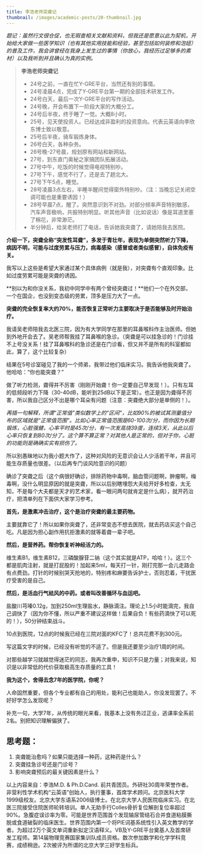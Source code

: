 ```yaml
---
title: 李浩老师突聋记
thumbnail: /images/academic-posts/20-thumbnail.jpg
---
```


*题记：虽然行文很仓促，也无瑕查相关文献和资料，但我还是愿意以此为契机，开始给大家做一些医学知识（也有其他实用技能和经验，甚至包括如何装修和泡妞）的普及工作，我会讲曾经在我身上发生过的事情（你放心，我经历过足够多的素材）以及我听到并且确认为真的实例。*

<!--more-->

> **李浩老师突聋记**
>
> - 24号之前，一直在忙Y-GRE平台，当然还有别的事情。
> - 24号凌晨4点，完成了Y-GRE平台第一期的全部技术研发工作。
> - 24号白天，最后一次Y-GRE平台的写作活动。
> - 24号晚，开会布置下一阶段大家的大概分工。
> - 24号后半夜，终于睡了一觉。大概8小时。
> - 25号，见天使投资人。已经达成非盈利的投资意向。代表云英语向李欣东博士致以敬意。
> - 25号后半夜，骑车锻炼身体。
> - 26号白天，各种杂务。
> - 26号晚-27号晨，规划原有网站和新网站。
> - 27号，到东直门奥秘之家搞团队拓展活动。
> - 27号中午，吃饭的时候觉得电视特别吵。
> - 27号下午，感觉不行了，还是去了趟北大。
> - 27号下午5点，睡觉。
> - 28号凌晨3点左右，半睡半醒间觉得窗外特别吵。（注：当晚忘记关闭空调可能也是重要诱因！）
> - 28号早晨7点，醒了。突然意识到不对劲。对部分频率声音特别敏感，汽车声音极响，共振特别明显。听其他声音（比如说话）像是耳道里塞了棉花，非常渺茫。
> - 半分钟后，给吴老师打了电话，告诉她我突聋了，请她陪我去医院。

**介绍一下，突聋全称“突发性耳聋”，多发于青壮年，表现为单侧突然听力下降，病因不明，可能与过度劳累与压力，病毒感染（感冒或者类似感冒），自体免疫有关。**

我写以上这些是希望大家通过某个具体病例（就是我），对突聋有个直观印象。比如过度劳累可能是突聋的诱因。

**别以为和你没关系，我初中同学中有两个曾经突聋过！**他们一个在外交部，一个在国企，也没到变态级的劳累，顶多是压力大了一点。

**突聋的完全恢复率大约70%，能否恢复正常听力主要取决于是否能够及时开始治疗。**

我请吴老师陪我去北医三院，因为有大学同学在那里的耳鼻喉科作主治医师。但她到外地开会去了。吴老师帮我挂了耳鼻喉的急诊。（突聋是可以挂急诊的！门诊挂不上号没关系！挂了耳鼻喉科的急诊还是在门诊看，但又并不是所有的科室都如此，算了，这个比较复杂）

结果在5号诊室碰见了我的一个师弟，我带过他们临床实习。我告诉他我突聋了。他哈哈：“你也能突聋？”

做了听力检测，聋得并不厉害（刚刚开始聋！你一定要自己早发现！）。只有左耳的低频段听力下降（30-40dB，能听到25dB以下是正常）。也正是因为聋得不厉害，所以我自己区分不出是哪个耳朵有问题（注意：突聋绝大部分是单侧的！）。

*再插一句解释，所谓“正常值”类似数学上的“区间”，比如90%的被试其测量值分布的区域就是“正常值范围”。比如心率正常值范围是60-100次/分，而你因为长期锻炼，心脏强健，心率平时是45次/分，有一次发高烧39度，连续3天，从此以后心率只恢复到80次/分了。这个算不算正常？对其他人是正常的，但对于你，心脏的功能则是确确实实有损伤了。*

所以别愚昧地以为我小题大作了，这种对风险的无意识会让人少活若干年，并且可能生存质量也很差。（以后再专门谈风险意识的问题）

确诊了突聋之后（这个病很好确诊，排除药物中毒啊，脑血管问题啊，肿瘤啊，梅毒啊，没什么明显原因的就是突聋，所以以后别瞎埋怨大夫给开好多检查，太无知，不是每个大夫都是天才的艺术家，看一眼问两句就肯定是什么病），就开药治疗，把清单列在下面供大家学习参考。

**首先，是激素冲击治疗，这个是治疗突聋的最主要药物。**

主要就靠它了！所以如果你突聋了，还非常变态不想去医院，就去药店买这个自己吃。凡是因为担心副作用抗拒激素的就等着聋一辈子吧。

**然后，是营养药。帮你恢复听神经活力的。**

维生素B1，维生素B12，三磷酸腺苷二钠（这个其实就是ATP，哈哈！）。这三个都是肌肉注射，就是打屁股的！加起来5ml，每天打一针，刚打完那一会儿走路会有点费劲。打针的时候别哭天抢地的，特别疼和麻要告诉护士，否则忍着，干扰医疗受害的是自己。

**然后，是活血行气祛风的中药。或者叫改善循环与血运吧。**

盐酸川芎嗪0.12g，加到250ml生理盐水，静脉滴注。理论上1.5小时能滴完，我自己调快了（因为你不懂，所以严重不建议这样做！后果自负！有些药滴快了可以死的！），50分钟结束战斗。

10点到医院，12点的时候我已经在三院对面的KFC了！总共花费不到300元。

写这篇文字的时候，已经没有听觉的不适了。但是我还要至少治疗1周的时间。

对那些越学习就越觉得迷茫的同志，我再次重申，知识不只是力量；对我来说，知识是以非常低的代价获取极高生存质量的工具！

**我为这个，舍得去念7年的医学院，你呢？**

人命固然重要，但各个专业都有自己的用处，能利己也能助人，你没发现罢了。不好好学怎么发现呢？

补充一句，大学7年，从传统的眼光来看，我基本上没有务过正业，逃课率全系前2名。别把知识理解偏狭了。

## 思考题：

1. 突聋能治愈吗？如果只能选择一种药，这种药是什么？
2. 突聋挂急诊号还是门诊号？
3. 影响突聋预后的最关键因素是什么？

以上内容来自：李浩M.D. & Ph.D.Cand. 前共青团员。外研社30周年荣誉作者。非营利性学术机构“云英语”创始人，执行董事，首席学术顾问。北京医科大学1999级校友。北京大学东语系2006级博士。在北京大学人民医院临床实习。在北医三院接受住院医师轮转培训。单人无助手行Colles骨折复位解剖复位率超过90%。急腹症误诊率为零。可能是世界范围首个发现输尿管结石合并食道粘膜撕脱或食道破裂的临床医生。世界范围内第一个将PIE词基系统性引入英文教学的学者。为超过2万个英文单词重新拟定汉语释义。VB及Y-GRE平台奠基人及首席研发工程师。第14届物理竞赛国家集训队成员资格。数次参加数学和化学学科竞赛，成绩稍逊。2次被评为所谓的北京大学三好学生标兵。
